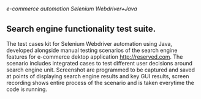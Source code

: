 ###### e-commerce automation Selenium Webdriver+Java 
## Search engine functionality test suite.

The test cases kit for Selenium Webdriver automation using Java, developed alongside manual testing scenarios of the search engine features for e-commerce dektop application http://reserved.com. The scenario includes integrated cases to test different user decisions around search engine unit. Screenshot are programmed to be captured and saved at points of displaying search engine results and key GUI results, screen recording shows entire process of the scenario and is taken everytime the code is running.
